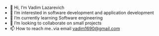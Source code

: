 - 👋 Hi, I’m Vadim Lazarevich
- 👀 I’m interested in software development and application development
- 🌱 I’m currently learning Software engineering
- 💞️ I’m looking to collaborate on small projects  
- 📫 How to reach me..via email vadim1690@gmail.com


